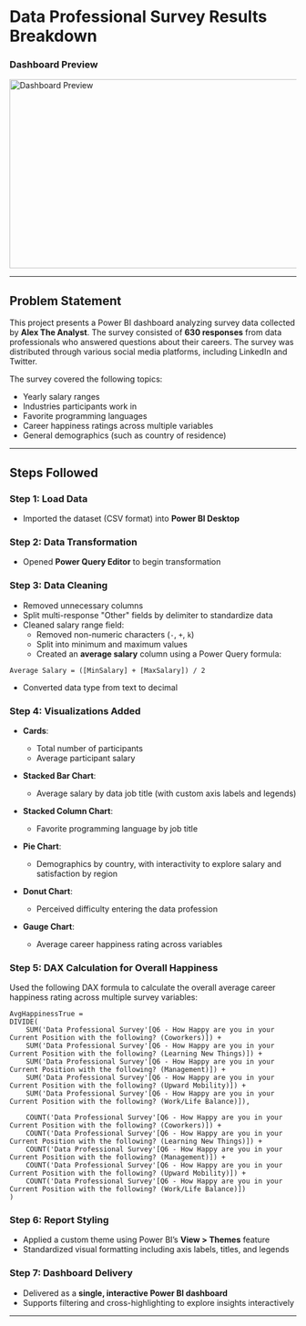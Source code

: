 # Data Professional Survey Results Breakdown

### Dashboard Preview

<img width="587" height="332" alt="Dashboard Preview" src="https://github.com/user-attachments/assets/679b6f99-2641-44fa-a903-bf50b7c03708" />

---

## Problem Statement

This project presents a Power BI dashboard analyzing survey data collected by **Alex The Analyst**. The survey consisted of **630 responses** from data professionals who answered questions about their careers. The survey was distributed through various social media platforms, including LinkedIn and Twitter.

The survey covered the following topics:

- Yearly salary ranges  
- Industries participants work in  
- Favorite programming languages  
- Career happiness ratings across multiple variables  
- General demographics (such as country of residence)

---

## Steps Followed

### Step 1: Load Data
- Imported the dataset (CSV format) into **Power BI Desktop**

### Step 2: Data Transformation
- Opened **Power Query Editor** to begin transformation

### Step 3: Data Cleaning
- Removed unnecessary columns  
- Split multi-response "Other" fields by delimiter to standardize data  
- Cleaned salary range field:
  - Removed non-numeric characters (`-`, `+`, `k`)  
  - Split into minimum and maximum values  
  - Created an **average salary** column using a Power Query formula:

```powerquery
Average Salary = ([MinSalary] + [MaxSalary]) / 2
```

- Converted data type from text to decimal

### Step 4: Visualizations Added
- **Cards**:
  - Total number of participants
  - Average participant salary

- **Stacked Bar Chart**:
  - Average salary by data job title (with custom axis labels and legends)

- **Stacked Column Chart**:
  - Favorite programming language by job title

- **Pie Chart**:
  - Demographics by country, with interactivity to explore salary and satisfaction by region

- **Donut Chart**:
  - Perceived difficulty entering the data profession

- **Gauge Chart**:
  - Average career happiness rating across variables

### Step 5: DAX Calculation for Overall Happiness

Used the following DAX formula to calculate the overall average career happiness rating across multiple survey variables:

```dax
AvgHappinessTrue = 
DIVIDE(
    SUM('Data Professional Survey'[Q6 - How Happy are you in your Current Position with the following? (Coworkers)]) +
    SUM('Data Professional Survey'[Q6 - How Happy are you in your Current Position with the following? (Learning New Things)]) +
    SUM('Data Professional Survey'[Q6 - How Happy are you in your Current Position with the following? (Management)]) +
    SUM('Data Professional Survey'[Q6 - How Happy are you in your Current Position with the following? (Upward Mobility)]) +
    SUM('Data Professional Survey'[Q6 - How Happy are you in your Current Position with the following? (Work/Life Balance)]),

    COUNT('Data Professional Survey'[Q6 - How Happy are you in your Current Position with the following? (Coworkers)]) +
    COUNT('Data Professional Survey'[Q6 - How Happy are you in your Current Position with the following? (Learning New Things)]) +
    COUNT('Data Professional Survey'[Q6 - How Happy are you in your Current Position with the following? (Management)]) +
    COUNT('Data Professional Survey'[Q6 - How Happy are you in your Current Position with the following? (Upward Mobility)]) +
    COUNT('Data Professional Survey'[Q6 - How Happy are you in your Current Position with the following? (Work/Life Balance)])
)
```

### Step 6: Report Styling
- Applied a custom theme using Power BI’s **View > Themes** feature  
- Standardized visual formatting including axis labels, titles, and legends  

### Step 7: Dashboard Delivery
- Delivered as a **single, interactive Power BI dashboard**  
- Supports filtering and cross-highlighting to explore insights interactively  

---
